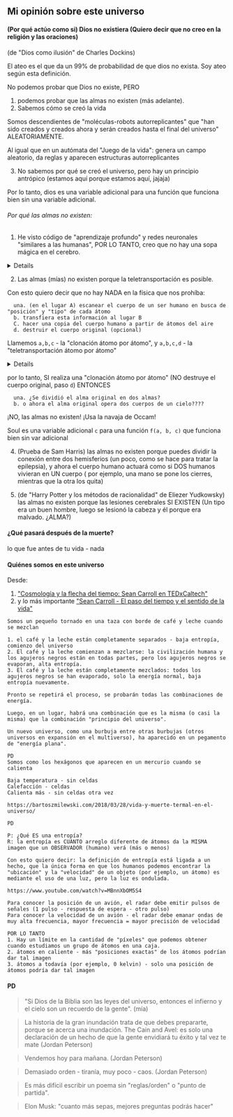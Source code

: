 ## Mi opinión sobre este universo

#### (Por qué actúo como si) Dios no existiera (Quiero decir que no creo en la religión y las oraciones)

(de "Dios como ilusión" de Charles Dockins)

El ateo es el que da un 99% de probabilidad de que dios no exista. Soy ateo según esta definición.

No podemos probar que Dios no existe, PERO

1. podemos probar que las almas no existen (más adelante).
2. Sabemos cómo se creó la vida

Somos descendientes de "moléculas-robots autorreplicantes" que "han sido creados y creados ahora y serán creados hasta el final del universo" ALEATORIAMENTE.

Al igual que en un autómata del "Juego de la vida": genera un campo aleatorio, da reglas y aparecen estructuras autorreplicantes

3. No sabemos por qué se creó el universo, pero hay un principio antrópico (estamos aquí porque estamos aquí, jajaja)

Por lo tanto, dios es una variable adicional para una función que funciona bien sin una variable adicional.

###### Por qué las almas no existen:

1. He visto código de "aprendizaje profundo" y redes neuronales "similares a las humanas", POR LO TANTO, creo que no hay una sopa mágica en el cerebro.

<details><pre>
    La red neuronal "similar a la humana" funciona así:

    una. cada "axon" es solo un número de 0.0 a 1.0 (representado como un dato, un número, realmente existe, no es virtual, no solo en código, y se puede actualizar, esto es una memoria)
    b. SI el estado de "axon" es mayor o igual a 0.5 ENTONCES la señal pasa a través del axon DE LO CONTRARIO no
    C. "axon" tiene 1 entrada y 1 salida
    d. "neurona" es solo una conexión, solo en código, recopila entradas de axones, encuentra entradas promedio (suma de entradas dividida por la longitud de una matriz de entrada) y envía entradas a otros axones

    Proceso

    Ingresa los datos de una imagen, como `[0.0, 1.0, 0.5]` (donde 0 es blanco, 1 es negro, 0.5 es gris).

    Atraviesa axones y neuronas y puede producir, por ejemplo:
      una matriz `[0.0, 0.5]` que es la ubicación de los ojos, por ejemplo
      O solo un número DO_I_SEE_A_DOG (probabilidad de 0.0 a 1.0)

    1. POR EJEMPLO, su red neuronal generó DO_I_SEE_A_DOG probabilidad 0.0 en una imagen con un perro. Sabes que la probabilidad debe ser 1.0. ¿CÓMO ACTUALIZAR LOS PESOS para que salga el número 1.0?
    2. Haces una copia de tu red neuronal, actualizas ALEATORIAMENTE los pesos, +0.1 a un peso, -0.1 a otro peso del axón
    3. SI la nueva red neuronal pesa mejor ENTONCES reemplace el "cerebro" antiguo con el "cerebro" nuevo DE LO CONTRARIO descarte el cerebro "nuevo", intente nuevamente crear un cerebro "nuevo".

    ```javascript
    # imagen = cargar_imagen()
    imagen = [
      0.0, # blanco
      1.0, # negro
      0.5, # gris
    ]

    const numeroDeEntradas = 3 # imagen.longitud - 1
    const numberOfNeuronsInHiddenLayer = 4 # solo hay una capa oculta, pero podría haber muchas
    const numberOfOutputs = 1 # porque doISeeDogProbability es solo un número de 0.0 (cero por ciento de probabilidad) a 1.0 (100 por ciento de probabilidad)

    const makeAnArrayOfZerosWithLenght = (longitudDeArray) = Array.from({longitud: longitudDeArray}, () => 0.0)

    afirmar (hacer una matriz de ceros con longitud (3), [0.0, 0.0, 0.0])

    const axonsFromInputToLayer1 = [
      makeAnArrayOfZerosWithLenght(numberOfNeuronsInHiddenLayer), # 1ra entrada a la capa oculta
      makeAnArrayOfZerosWithLenght(numberOfNeuronsInHiddenLayer), # 2d entrada a la capa oculta
      makeAnArrayOfZerosWithLenght(numberOfNeuronsInHiddenLayer), # entrada 3d a la capa oculta
      makeAnArrayOfZerosWithLenght(numberOfNeuronsInHiddenLayer), # 4ta entrada a la capa oculta
    ]

    const axonsFromLayer1ToOutput = makeAnArrayOfZerosWithLenght(numberOfNeuronsInHiddenLayer)

    POR HACER: terminar
    ```
   </pre>

   <img src="https://user-images.githubusercontent.com/7573215/162324220-cdc1699b-7090-4d9e-be93-2d72ef67adb4.png" alt="Banner" width="100%">
</details>


2. Las almas (mías) no existen porque la teletransportación es posible.

Con esto quiero decir que no hay NADA en la física que nos prohíba:

```
  una. (en el lugar A) escanear el cuerpo de un ser humano en busca de "posición" y "tipo" de cada átomo
  b. transfiera esta información al lugar B
  C. hacer una copia del cuerpo humano a partir de átomos del aire
  d. destruir el cuerpo original (opcional)
```

Llamemos `a,b,c` - la "clonación átomo por átomo", y `a,b,c,d` - la "teletransportación átomo por átomo"

<details><pre>
Creo que el proceso de pensamiento de un nuevo humano comenzará desde donde el viejo cuerpo dejó de pensar, porque la memoria es solo una proporción de calcio a potasio (por ejemplo, no recuerdo), (la neurona es solo un número de 0.0 a 1.0, sí, a diferencia del ejemplo anterior, también almacena el estado como el axón, si el valor promedio de la señal es mayor que el estado de la neurona ENTONCES la señal se pasa a otros axones, por ejemplo)

TENGA EN CUENTA que la teleporación no es como una teleporación cuántica de electrones
</pre></details>

por lo tanto, SI realiza una "clonación átomo por átomo" (NO destruye el cuerpo original, paso `d`) ENTONCES

```
  una. ¿Se dividió el alma original en dos almas?
  b. o ahora el alma original opera dos cuerpos de un cielo????
```

¡NO, las almas no existen! ¡Usa la navaja de Occam!

Soul es una variable adicional `c` para una función `f(a, b, c)` que funciona bien sin var adicional

4. (Prueba de Sam Harris) las almas no existen porque puedes dividir la conexión entre dos hemisferios (un poco, como se hace para tratar la epilepsia), y ahora el cuerpo humano actuará como si DOS humanos vivieran en UN cuerpo ( por ejemplo, una mano se pone los cierres, mientras que la otra los quita)

5. (de "Harry Potter y los métodos de racionalidad" de Eliezer Yudkowsky) las almas no existen porque las lesiones cerebrales SI EXISTEN (Un tipo era un buen hombre, luego se lesionó la cabeza y él porque era malvado. ¿ALMA?)

#### ¿Qué pasará después de la muerte?

lo que fue antes de tu vida - nada

#### Quiénes somos en este universo

Desde:
1. ["Cosmología y la flecha del tiempo: Sean Carroll en TEDxCaltech"](https://www.youtube.com/watch?v=WMaTyg8wR4Y)
2. y lo más importante ["Sean Carroll - El paso del tiempo y el sentido de la vida"](https://www.youtube.com/watch?v=7BH6XCRZad8)

```
Somos un pequeño tornado en una taza con borde de café y leche cuando se mezclan

1. el café y la leche están completamente separados - baja entropía, comienzo del universo
2. El café y la leche comienzan a mezclarse: la civilización humana y los agujeros negros están en todas partes, pero los agujeros negros se evaporan, alta entropía.
3. El café y la leche están completamente mezclados: todos los agujeros negros se han evaporado, solo la energía normal, baja entropía nuevamente.

Pronto se repetirá el proceso, se probarán todas las combinaciones de energía.

Luego, en un lugar, habrá una combinación que es la misma (o casi la misma) que la combinación "principio del universo".

Un nuevo universo, como una burbuja entre otras burbujas (otros universos en expansión en el multiverso), ha aparecido en un pegamento de "energía plana".

PD
Somos como los hexágonos que aparecen en un mercurio cuando se calienta

Baja temperatura - sin celdas
Calefacción - celdas
Calienta más - sin celdas otra vez

https://bartoszmilewski.com/2018/03/28/vida-y-muerte-termal-en-el-universo/

PD

P: ¿Qué ES una entropía?
R: la entropía es CUÁNTO arreglo diferente de átomos da la MISMA imagen que un OBSERVADOR (humano) verá (más o menos)

Con esto quiero decir: la definición de entropía está ligada a un hecho, que la única forma en que los humanos podemos encontrar la "ubicación" y la "velocidad" de un objeto (por ejemplo, un átomo) es mediante el uso de una luz, pero la luz es ondulada.

https://www.youtube.com/watch?v=MBnnXbOM5S4

Para conocer la posición de un avión, el radar debe emitir pulsos de señales (1 pulso - respuesta de espera - otro pulso)
Para conocer la velocidad de un avión - el radar debe emanar ondas de muy alta frecuencia, mayor frecuencia = mayor precisión de velocidad

POR LO TANTO
1. Hay un límite en la cantidad de "píxeles" que podemos obtener cuando estudiamos un grupo de átomos en una caja.
2. átomos en caliente - más "posiciones exactas" de los átomos podrían dar tal imagen
3. átomos a todavía (por ejemplo, 0 kelvin) - solo una posición de átomos podría dar tal imagen
```

#### PD

> "Si Dios de la Biblia son las leyes del universo, entonces el infierno y el cielo son un recuerdo de la gente". (mía)

> La historia de la gran inundación trata de que debes prepararte, porque se acerca una inundación. The Cain and Avel: es solo una declaración de un hecho de que la gente envidiará tu éxito y tal vez te mate (Jordan Peterson)

> Vendemos hoy para mañana. (Jordan Peterson)

> Demasiado orden - tiranía, muy poco - caos. (Jordan Peterson)

> Es más difícil escribir un poema sin "reglas/orden" o "punto de partida".

> Elon Musk: "cuanto más sepas, mejores preguntas podrás hacer"
